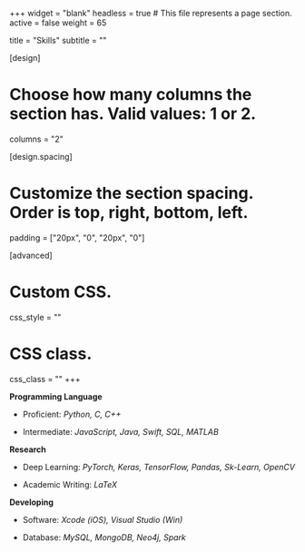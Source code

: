 +++
widget = "blank"
headless = true  # This file represents a page section.
active = false
weight = 65

title = "Skills"
subtitle = ""

[design]
  # Choose how many columns the section has. Valid values: 1 or 2.
  columns = "2"

[design.spacing]
  # Customize the section spacing. Order is top, right, bottom, left.
  padding = ["20px", "0", "20px", "0"]

[advanced]
 # Custom CSS. 
 css_style = ""
 
 # CSS class.
 css_class = ""
+++

**Programming Language**

- Proficient: *Python, C, C++*

- Intermediate: *JavaScript, Java, Swift, SQL, MATLAB*

**Research**

- Deep Learning: *PyTorch, Keras, TensorFlow, Pandas, Sk-Learn, OpenCV*

- Academic Writing: *LaTeX*

**Developing**

- Software: *Xcode (iOS), Visual Studio (Win)*

- Database: *MySQL, MongoDB, Neo4j, Spark*